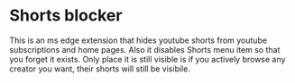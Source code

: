 # Shorts blocker
This is an ms edge extension that hides youtube shorts from youtube subscriptions and home pages. Also it disables Shorts menu item so that you forget it exists.
Only place it is still visible is if you actively browse any creator you want, their shorts will still be visibile. 
